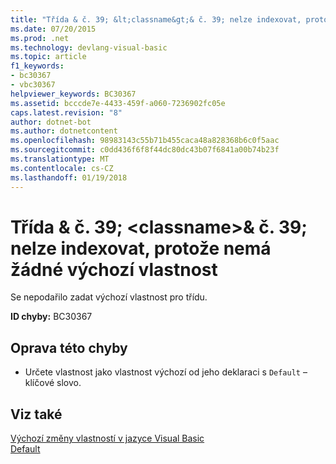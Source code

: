 ```yaml
---
title: "Třída & č. 39; &lt;classname&gt;& č. 39; nelze indexovat, protože nemá žádné výchozí vlastnost"
ms.date: 07/20/2015
ms.prod: .net
ms.technology: devlang-visual-basic
ms.topic: article
f1_keywords:
- bc30367
- vbc30367
helpviewer_keywords: BC30367
ms.assetid: bcccde7e-4433-459f-a060-7236902fc05e
caps.latest.revision: "8"
author: dotnet-bot
ms.author: dotnetcontent
ms.openlocfilehash: 98983143c55b71b455caca48a828368b6c0f5aac
ms.sourcegitcommit: c0dd436f6f8f44dc80dc43b07f6841a00b74b23f
ms.translationtype: MT
ms.contentlocale: cs-CZ
ms.lasthandoff: 01/19/2018
---
```

# <a name="class-39ltclassnamegt39-cannot-be-indexed-because-it-has-no-default-property"></a>Třída & č. 39; &lt;classname&gt;& č. 39; nelze indexovat, protože nemá žádné výchozí vlastnost
Se nepodařilo zadat výchozí vlastnost pro třídu.  
  
 **ID chyby:** BC30367  
  
## <a name="to-correct-this-error"></a>Oprava této chyby  
  
-   Určete vlastnost jako vlastnost výchozí od jeho deklaraci s `Default` – klíčové slovo.  
  
## <a name="see-also"></a>Viz také  
 [Výchozí změny vlastností v jazyce Visual Basic](http://msdn.microsoft.com/library/9b8cfad7-40ac-4b83-affb-1ff781755a4c)  
 [Default](../../visual-basic/language-reference/modifiers/default.md)
